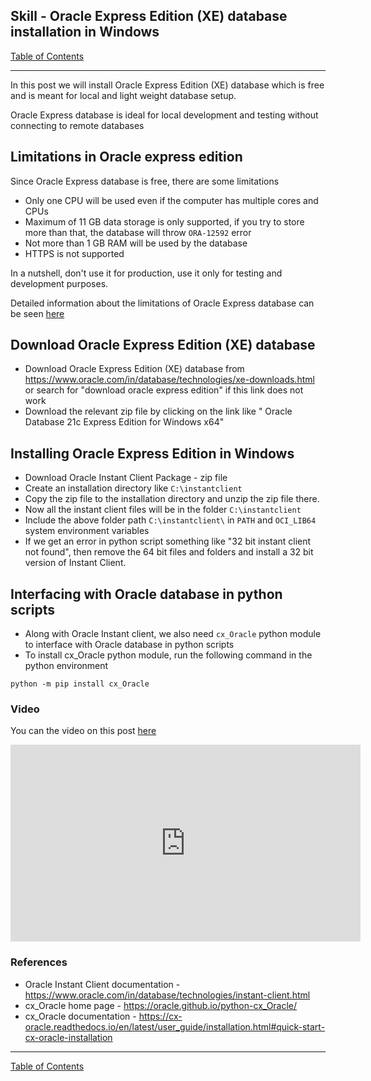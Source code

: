 ## Skill - Oracle Express Edition (XE) database installation in Windows

[Table of Contents](https://nagasudhir.blogspot.com/2020/04/taming-python-table-of-contents.html)
<hr/>
In this post we will install Oracle Express Edition (XE) database which is free and is meant for local and light weight database setup.

Oracle Express database is ideal for local development and testing without connecting to remote databases

## Limitations in Oracle express edition
Since Oracle Express database is free, there are some limitations
* Only one CPU will be used even if the computer has multiple cores and CPUs
* Maximum of 11 GB data storage is only supported, if you try to store more than that, the database will throw `ORA-12592` error
* Not more than 1 GB RAM will be used by the database
* HTTPS is not supported

In a nutshell, don't use it for production, use it only for testing and development purposes.

Detailed information about the limitations of Oracle Express database can be seen [here](https://docs.oracle.com/cd/E17781_01/install.112/e18803/toc.htm#XEINW117)

## Download Oracle Express Edition (XE) database
* Download Oracle Express Edition (XE) database from https://www.oracle.com/in/database/technologies/xe-downloads.html or search for "download oracle express edition" if this link does not work
* Download the relevant zip file by clicking on the link like " Oracle Database 21c Express Edition for Windows x64"

## Installing Oracle Express Edition in Windows
* Download Oracle Instant Client Package - zip file
* Create an installation directory like ```C:\instantclient```
* Copy the zip file to the installation directory and unzip the zip file there. 
* Now all the instant client files will be in the folder ```C:\instantclient```
* Include the above folder path ```C:\instantclient\``` in ```PATH``` and ```OCI_LIB64``` system environment variables
* If we get an error in python script something like "32 bit instant client not found", then remove the 64 bit files and folders and install a 32 bit version of Instant Client.

## Interfacing with Oracle database in python scripts
* Along with Oracle Instant client, we also need ```cx_Oracle``` python module to interface with Oracle database in python scripts
* To install cx_Oracle python module, run the following command in the python environment
```
python -m pip install cx_Oracle
```

### Video
You can the video on this post [here](https://youtu.be/v0TkfVFGO5c)

<iframe width="560" height="315" src="https://www.youtube.com/embed/v0TkfVFGO5c" title="YouTube video player" frameborder="0" allow="accelerometer; autoplay; clipboard-write; encrypted-media; gyroscope; picture-in-picture" allowfullscreen></iframe>


### References
* Oracle Instant Client documentation - https://www.oracle.com/in/database/technologies/instant-client.html
* cx_Oracle home page - https://oracle.github.io/python-cx_Oracle/
* cx_Oracle documentation - https://cx-oracle.readthedocs.io/en/latest/user_guide/installation.html#quick-start-cx-oracle-installation

<hr/>

[Table of Contents](https://nagasudhir.blogspot.com/2020/04/taming-python-table-of-contents.html)




<!--stackedit_data:
eyJoaXN0b3J5IjpbLTUxNzE5NzM4MywtMzc5OTI0OTZdfQ==
-->